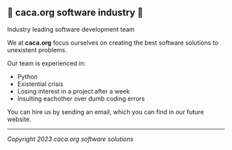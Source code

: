 ## 💫  caca.org software industry  🚀

Industry leading software development team

We at **caca.org** focus ourselves on creating the best software solutions to unexistent problems.


Our team is experienced in:

- Python
- Existential crisis
- Losing interest in a project after a week
- Insulting eachother over dumb coding errors

You can hire us by sending an email, which you can find in our future website.

----

*Copyright 2023 caca.org software solutions*
